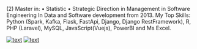 (2) Master in:
 •  Statistic
 •  Strategic Direction in Management in Software Engineering
In Data and Software development from 2013.
My Top Skills: Python (Spark, Kafka, Flask, FastApi, Django, Django RestFramework), R, PHP (Laravel), MySQL, JavaScript(Vuejs), PowerBI and Ms Excel.

[![text](https://img.shields.io/badge/LinkedIn-0077B5?style=for-the-badge&logo=linkedin&logoColor=white)](https://www.linkedin.com/in/josejaimecome)
[![text](https://img.shields.io/badge/YouTube-red?style=for-the-badge&logo=youtube&logoColor=white)](https://www.youtube.com/@josejaimecome)
